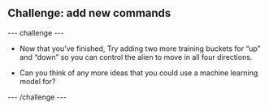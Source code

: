 ## Challenge: add new commands

--- challenge ---

+ Now that you’ve finished, Try adding two more training buckets for “up” and “down” so you can control the alien to move in all four directions.

+ Can you think of any more ideas that you could use a machine learning model for?

--- /challenge ---